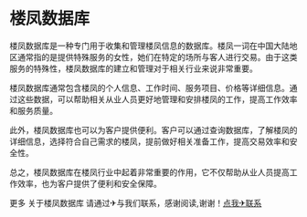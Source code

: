 # 楼凤数据库

楼凤数据库是一种专门用于收集和管理楼凤信息的数据库。楼凤一词在中国大陆地区通常指的是提供特殊服务的女性，她们在特定的场所与客人进行交易。由于这类服务的特殊性，楼凤数据库的建立和管理对于相关行业来说非常重要。

楼凤数据库通常包含楼凤的个人信息、工作时间、服务项目、价格等详细信息。通过这些数据，可以帮助相关从业人员更好地管理和安排楼凤的工作，提高工作效率和服务质量。

此外，楼凤数据库也可以为客户提供便利。客户可以通过查询数据库，了解楼凤的详细信息，选择符合自己需求的楼凤，提前做好相关准备工作，提高交易效率和安全性。

总之，楼凤数据库在楼凤行业中起着非常重要的作用，它不仅帮助从业人员提高工作效率，也为客户提供了便利和安全保障。

更多 关于楼凤数据库 请通过✈与我们联系，感谢阅读,谢谢！[点我✈联系](https://d.k02.cc)